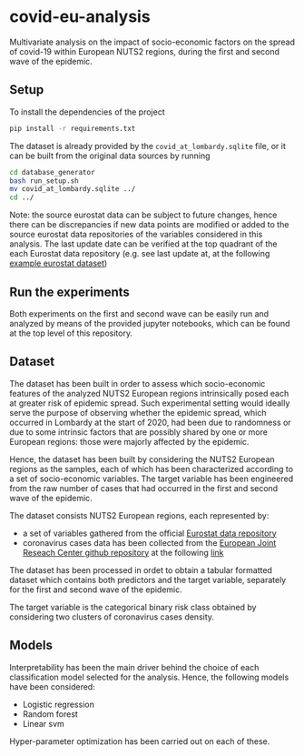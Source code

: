# covid-eu-analysis
Multivariate analysis on the impact of socio-economic factors on the spread of covid-19 within European NUTS2 regions,
during the first and second wave of the epidemic.

## Setup
To install the dependencies of the project
```bash
pip install -r requirements.txt
```
The dataset is already provided by the `covid_at_lombardy.sqlite` file, or it can be built from the original data sources by running
```bash
cd database_generator
bash run_setup.sh
mv covid_at_lombardy.sqlite ../
cd ../
```
Note: the source eurostat data can be subject to future changes, hence there can be discrepancies if new data points are modified or added to the source eurostat data repositories of the variables considered in this analysis. 
The last update date can be verified at the top quadrant of the each Eurostat data repository (e.g. see last update at, at the following [example eurostat dataset](https://ec.europa.eu/eurostat/databrowser/view/ei_bsco_m/default/table?lang=en))

## Run the experiments
Both experiments on the first and second wave can be easily run and analyzed by means of the provided jupyter notebooks, which can be found at the top level of this repository.

## Dataset
The dataset has been built in order to assess which socio-economic features of the analyzed NUTS2 European regions intrinsically posed each at greater risk of epidemic spread.
Such experimental setting would ideally serve the purpose of observing whether the epidemic spread, which occurred in Lombardy at the start of 2020, had been due to randomness or due to some intrinsic factors that are possibly shared by one or more European regions: those were majorly affected by the epidemic.

Hence, the dataset has been built by considering the NUTS2 European regions as the samples, each of which has been characterized according to a set of socio-economic variables.
The target variable has been engineered from the raw number of cases that had occurred in the first and second wave of the epidemic. 

The dataset consists NUTS2 European regions, each represented by:
- a set of variables gathered from the official [Eurostat data repository](https://ec.europa.eu/eurostat/web/main/data/database)
- coronavirus cases data has been collected from the [European Joint Reseach Center github repository](https://github.com/ec-jrc/COVID-19)
at the following [link](https://raw.githubusercontent.com/ec-jrc/COVID-19/master/data-by-region/jrc-covid-19-all-days-by-regions.csv)

The dataset has been processed in ordet to obtain a tabular formatted dataset which contains both predictors and the target variable, separately for the first and second wave of the epidemic.

The target variable is the categorical binary risk class obtained by considering two clusters of coronavirus cases density.

## Models
Interpretability has been the main driver behind the choice of each classification model selected for the analysis.
Hence, the following models have been considered:
- Logistic regression
- Random forest
- Linear svm

Hyper-parameter optimization has been carried out on each of these.


